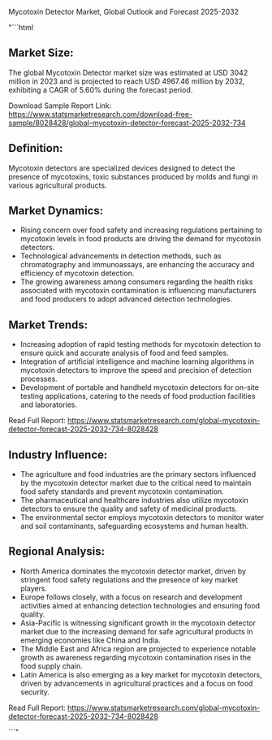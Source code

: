 Mycotoxin Detector Market, Global Outlook and Forecast 2025-2032

"```html
<h2>Market Size:</h2>
<p>The global Mycotoxin Detector market size was estimated at USD 3042 million in 2023 and is projected to reach USD 4967.46 million by 2032, exhibiting a CAGR of 5.60% during the forecast period.</p>
<p>Download Sample Report Link: <a href='https://www.statsmarketresearch.com/download-free-sample/8028428/global-mycotoxin-detector-forecast-2025-2032-734'>https://www.statsmarketresearch.com/download-free-sample/8028428/global-mycotoxin-detector-forecast-2025-2032-734</a></p>

<h2>Definition:</h2>
<p>Mycotoxin detectors are specialized devices designed to detect the presence of mycotoxins, toxic substances produced by molds and fungi in various agricultural products.</p>

<h2>Market Dynamics:</h2>
<ul>
  <li>Rising concern over food safety and increasing regulations pertaining to mycotoxin levels in food products are driving the demand for mycotoxin detectors.</li>
  <li>Technological advancements in detection methods, such as chromatography and immunoassays, are enhancing the accuracy and efficiency of mycotoxin detection.</li>
  <li>The growing awareness among consumers regarding the health risks associated with mycotoxin contamination is influencing manufacturers and food producers to adopt advanced detection technologies.</li>
</ul>

<h2>Market Trends:</h2>
<ul>
  <li>Increasing adoption of rapid testing methods for mycotoxin detection to ensure quick and accurate analysis of food and feed samples.</li>
  <li>Integration of artificial intelligence and machine learning algorithms in mycotoxin detectors to improve the speed and precision of detection processes.</li>
  <li>Development of portable and handheld mycotoxin detectors for on-site testing applications, catering to the needs of food production facilities and laboratories.</li>
</ul>
<p>Read Full Report: <a href='https://www.statsmarketresearch.com/global-mycotoxin-detector-forecast-2025-2032-734-8028428'>https://www.statsmarketresearch.com/global-mycotoxin-detector-forecast-2025-2032-734-8028428</a></p>

<h2>Industry Influence:</h2>
<ul>
  <li>The agriculture and food industries are the primary sectors influenced by the mycotoxin detector market due to the critical need to maintain food safety standards and prevent mycotoxin contamination.</li>
  <li>The pharmaceutical and healthcare industries also utilize mycotoxin detectors to ensure the quality and safety of medicinal products.</li>
  <li>The environmental sector employs mycotoxin detectors to monitor water and soil contaminants, safeguarding ecosystems and human health.</li>
</ul>

<h2>Regional Analysis:</h2>
<ul>
  <li>North America dominates the mycotoxin detector market, driven by stringent food safety regulations and the presence of key market players.</li>
  <li>Europe follows closely, with a focus on research and development activities aimed at enhancing detection technologies and ensuring food quality.</li>
  <li>Asia-Pacific is witnessing significant growth in the mycotoxin detector market due to the increasing demand for safe agricultural products in emerging economies like China and India.</li>
  <li>The Middle East and Africa region are projected to experience notable growth as awareness regarding mycotoxin contamination rises in the food supply chain.</li>
  <li>Latin America is also emerging as a key market for mycotoxin detectors, driven by advancements in agricultural practices and a focus on food security.</li>
</ul>
<p>Read Full Report: <a href='https://www.statsmarketresearch.com/global-mycotoxin-detector-forecast-2025-2032-734-8028428'>https://www.statsmarketresearch.com/global-mycotoxin-detector-forecast-2025-2032-734-8028428</a></p>
```"
